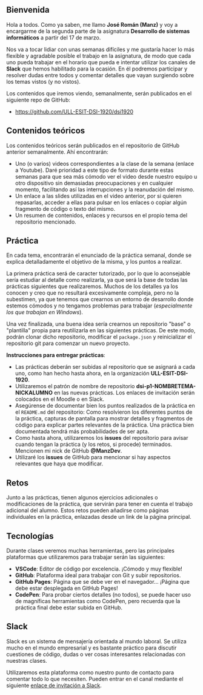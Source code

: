 ## Bienvenida

Hola a todos. Como ya saben, me llamo **José Román (Manz)** y voy a encargarme de la segunda parte de la asignatura **Desarrollo de sistemas informáticos** a partir del 17 de marzo.

Nos va a tocar lidiar con unas semanas difíciles y me gustaría hacer lo más flexible y agradable posible el trabajo en la asignatura, de modo que cada uno pueda trabajar en el horario que pueda e intentar utilizar los canales de **Slack** que hemos habilitado para la ocasión. En él podremos participar y resolver dudas entre todos y comentar detalles que vayan surgiendo sobre los temas vistos (y no vistos).

Los contenidos que iremos viendo, semanalmente, serán publicados en el siguiente repo de GitHub:

- https://github.com/ULL-ESIT-DSI-1920/dsi1920

## Contenidos teóricos

Los contenidos teóricos serán publicados en el repositorio de GitHub anterior semanalmente. Ahí encontrarán:

- Uno (o varios) videos correspondientes a la clase de la semana (enlace a Youtube). Daré prioridad a este tipo de formato durante estas semanas para que sea más cómodo ver el video desde nuestro equipo u otro dispositivo sin demasiadas preocupaciones y en cualquier momento, facilitando así las interrupciones y la reanudación del mismo.
- Un enlace a las slides utilizadas en el video anterior, por si quieren repasarlas, acceder a ellas para pulsar en los enlaces o copiar algún fragmento de código o texto del mismo.
- Un resumen de contenidos, enlaces y recursos en el propio tema del repositorio mencionado.

## Práctica

En cada tema, encontrarán el enunciado de la práctica semanal, donde se explica detalladamente el objetivo de la misma, y los puntos a realizar.

La primera práctica será de caracter tutorizado, por lo que lo aconsejable sería estudiar al detalle como realizarla, ya que será la base de todas las prácticas siguientes que realizaremos. Muchos de los detalles ya los conocen y creo que no resultará excesivamente compleja, pero no la subestimen, ya que tenemos que crearnos un entorno de desarrollo donde estemos cómodos y no tengamos problemas para trabajar (_especialmente los que trabajan en Windows_).

Una vez finalizada, una buena idea sería crearnos un repositorio "base" o "plantilla" propia para reutilizarla en las siguientes prácticas. De este modo, podrán clonar dicho repositorio, modificar el `package.json` y reinicializar el repositorio git para comenzar un nuevo proyecto.

**Instrucciones para entregar prácticas**:

- Las prácticas deberán ser subidas al repositorio que se asignará a cada uno, como han hecho hasta ahora, en la organización **ULL-ESIT-DSI-1920**.
- Utilizaremos el patrón de nombre de repositorio **dsi-p1-NOMBRETEMA-NICKALUMNO** en las nuevas prácticas. Los enlaces de invitación serán colocados en el Moodle o en Slack.
- Asegúrense de documentar bien los puntos realizados de la práctica en el `README.md` del repositorio: Como resolvieron los diferentes puntos de la práctica, capturas de pantalla para mostrar detalles y fragmentos de código para explicar partes relevantes de la práctica. Una práctica bien documentada tendrá más probabilidades de ser apta.
- Como hasta ahora, utilizaremos los **issues** del repositorio para avisar cuando tengan la práctica (y los retos, si procede) terminados. Mencionen mi nick de GitHub **@ManzDev**.
- Utilizaré los **issues** de GitHub para mencionar si hay aspectos relevantes que haya que modificar.

## Retos

Junto a las prácticas, tienen algunos ejercicios adicionales o modificaciones de la práctica, que servirán para tener en cuenta el trabajo adicional del alumno. Estos retos pueden añadirse como páginas individuales en la práctica, enlazadas desde un link de la página principal.

## Tecnologías

Durante clases veremos muchas herramientas, pero las principales plataformas que utilizaremos para trabajar serán las siguientes:

- **VSCode**: Editor de código por excelencia. ¡Cómodo y muy flexible!
- **GitHub**: Plataforma ideal para trabajar con Git y subir repositorios.
- **GitHub Pages**: Página que se debe ver en el navegador... ¡Página que debe estar desplegada en GitHub Pages!
- **CodePen**: Para probar ciertos detalles (no todos), se puede hacer uso de magníficas herramientas como CodePen, pero recuerda que la práctica final debe estar subida en GitHub.

## Slack

Slack es un sistema de mensajería orientada al mundo laboral. Se utiliza mucho en el mundo empresarial y es bastante práctico para discutir cuestiones de código, dudas o ver cosas interesantes relacionadas con nuestras clases.

Utilizaremos esta plataforma como nuestro punto de contacto para comentar todo lo que necesiten. Pueden entrar en el canal mediante el siguiente [enlace de invitación a Slack](https://join.slack.com/t/dsi1920/shared_invite/zt-cqa0rxtx-Df5HqLb07dluNO8i5aEanQ).
